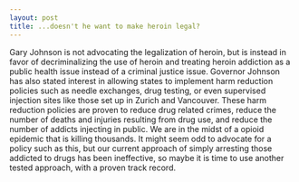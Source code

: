 ```yaml
---
layout: post
title: ...doesn't he want to make heroin legal?
---
```


Gary Johnson is not advocating the legalization of heroin, but is instead in favor of decriminalizing the use of heroin and treating heroin addiction as a public health issue instead of a criminal justice issue. Governor Johnson has also stated interest in allowing states to implement harm reduction policies such as needle exchanges, drug testing, or even supervised injection sites like those set up in Zurich and Vancouver. These harm reduction policies are proven to reduce drug related crimes, reduce the number of deaths and injuries resulting from drug use, and reduce the number of addicts injecting in public. We are in the midst of a opioid epidemic that is killing thousands. It might seem odd to advocate for a policy such as this, but our current approach of simply arresting those addicted to drugs has been ineffective, so maybe it is time to use another tested approach, with a proven track record.
